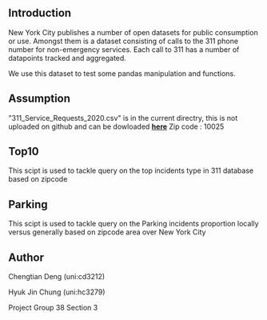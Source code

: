 
## Introduction 

New York City publishes a number of open datasets for public consumption or use. Amongst them is a dataset consisting of calls to the 311 phone number for non-emergency services. Each call to 311 has a number of datapoints tracked and aggregated.

We use this dataset to test some pandas manipulation and functions. 

## Assumption

"311_Service_Requests_2020.csv" is in the current directry, this is not uploaded on github and can be dowloaded [**here**][here]
Zip code : 10025

[here]: https://drive.google.com/drive/folders/1BRd8_RSST69UaZRBeD_dtXGw9fuKoBZE


## Top10 
This scipt is used to tackle query on the top incidents type in 311 database based on zipcode

## Parking
This scipt is used to tackle query on the Parking incidents proportion locally versus generally based on zipcode area over New York City

## Author
Chengtian Deng (uni:cd3212)

Hyuk Jin Chung (uni:hc3279)

Project Group 38 Section 3 

